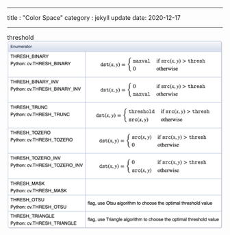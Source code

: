 ---
title : "Color Space"
category : jekyll update
date: 2020-12-17
___

threshold
<img src="assets/images/threshold_options.png"
     style="float: left; margin-right: 10px;" />